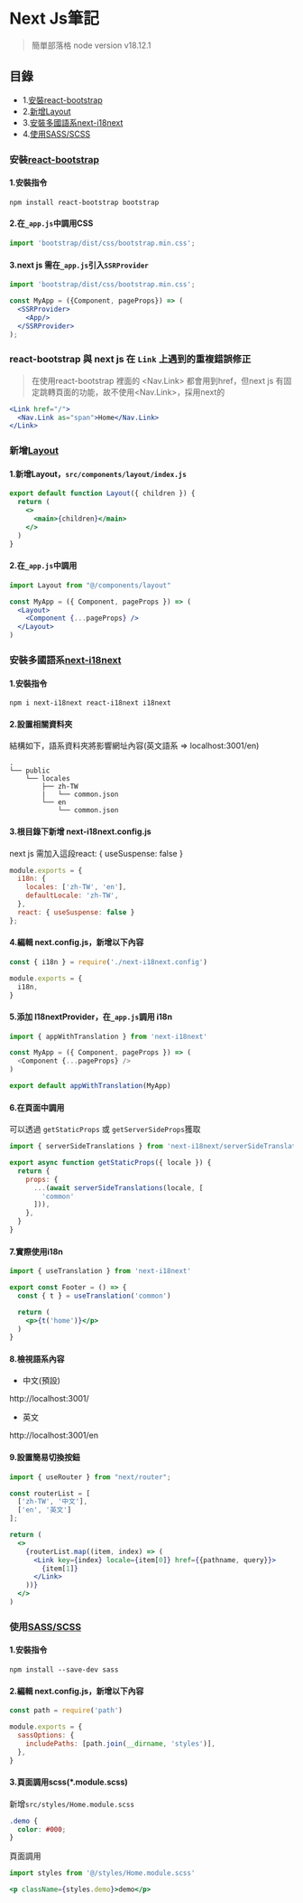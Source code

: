 # Next Js筆記
> 簡單部落格
> node version v18.12.1

## 目錄
* 1.[安裝react-bootstrap](#安裝react-bootstrap)
* 2.[新增Layout](#新增layout)
* 3.[安裝多國語系next-i18next](#安裝多國語系next-i18next)
* 4.[使用SASS/SCSS](#使用sassscss)

### 安裝[react-bootstrap](https://react-bootstrap.netlify.app/)
#### 1.安裝指令
```shell
npm install react-bootstrap bootstrap
```

#### 2.在`_app.js`中調用CSS
```jsx
import 'bootstrap/dist/css/bootstrap.min.css';
```

#### 3.next js 需在`_app.js`引入`SSRProvider`
```jsx
import 'bootstrap/dist/css/bootstrap.min.css';

const MyApp = ({Component, pageProps}) => (
  <SSRProvider>
    <App/>
  </SSRProvider>
);
```

### react-bootstrap 與 next js 在 `Link` 上遇到的重複錯誤修正
> 在使用react-bootstrap <Navbar> 裡面的 <Nav.Link> 都會用到href，但next js 有固定跳轉頁面的功能，故不使用<Nav.Link>，採用next的 <Link>

```jsx
<Link href="/">
  <Nav.Link as="span">Home</Nav.Link>
</Link>
```

### 新增[Layout](https://nextjs.org/docs/basic-features/layouts)
#### 1.新增Layout，`src/components/layout/index.js`
```jsx
export default function Layout({ children }) {
  return (
    <>
      <main>{children}</main>
    </>
  )
}
```

#### 2.在`_app.js`中調用
```jsx
import Layout from "@/components/layout"

const MyApp = ({ Component, pageProps }) => (
  <Layout>
    <Component {...pageProps} />
  </Layout>
)
```

### 安裝多國語系[next-i18next](https://github.com/i18next/next-i18next)
#### 1.安裝指令
```shell
npm i next-i18next react-i18next i18next
```

#### 2.設置相關資料夾
結構如下，語系資料夾將影響網址內容(英文語系 => localhost:3001/en)
```
.
└── public
    └── locales
        ├── zh-TW
        |   └── common.json
        └── en
            └── common.json
```

#### 3.根目錄下新增 next-i18next.config.js
next js 需加入這段react: { useSuspense: false }

```javascript
module.exports = {
  i18n: {
    locales: ['zh-TW', 'en'],
    defaultLocale: 'zh-TW',
  },
  react: { useSuspense: false }
};
```

#### 4.編輯 next.config.js，新增以下內容
```javascript
const { i18n } = require('./next-i18next.config')

module.exports = {
  i18n,
}
```

#### 5.添加 I18nextProvider，在`_app.js`調用 i18n
```javascript
import { appWithTranslation } from 'next-i18next'

const MyApp = ({ Component, pageProps }) => (
  <Component {...pageProps} />
)

export default appWithTranslation(MyApp)
```

#### 6.在頁面中調用
可以透過 `getStaticProps` 或 `getServerSideProps`獲取
```jsx
import { serverSideTranslations } from 'next-i18next/serverSideTranslations'

export async function getStaticProps({ locale }) {
  return {
    props: {
      ...(await serverSideTranslations(locale, [
        'common'
      ])),
    },
  }
}
```

#### 7.實際使用i18n
```jsx
import { useTranslation } from 'next-i18next'

export const Footer = () => {
  const { t } = useTranslation('common')

  return (
    <p>{t('home')}</p>
  )
}
```

#### 8.檢視語系內容

* 中文(預設)

http://localhost:3001/

* 英文

http://localhost:3001/en

#### 9.設置簡易切換按鈕

```jsx
import { useRouter } from "next/router";

const routerList = [
  ['zh-TW', '中文'],
  ['en', '英文']
];

return (
  <>
    {routerList.map((item, index) => (
      <Link key={index} locale={item[0]} href={{pathname, query}}>
        {item[1]}
      </Link>
    ))}
  </>
)
```

### 使用[SASS/SCSS](https://nextjs.org/docs/basic-features/built-in-css-support#sass-support)
#### 1.安裝指令
```shell
npm install --save-dev sass
```

#### 2.編輯 next.config.js，新增以下內容
```js
const path = require('path')

module.exports = {
  sassOptions: {
    includePaths: [path.join(__dirname, 'styles')],
  },
}
```

#### 3.頁面調用scss(*.module.scss)
新增`src/styles/Home.module.scss`
```scss
.demo {
  color: #000;
}
```

頁面調用
```jsx
import styles from '@/styles/Home.module.scss'

<p className={styles.demo}>demo</p>
```
